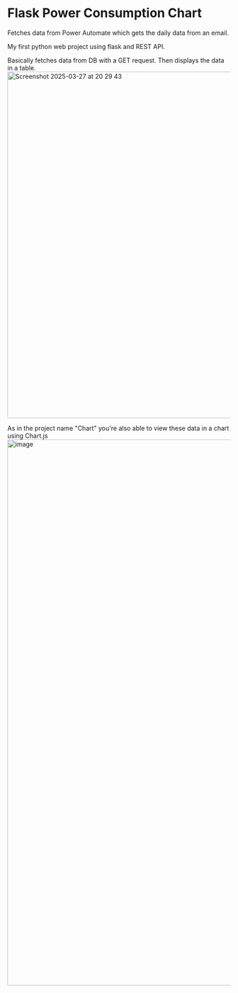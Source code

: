 # Flask Power Consumption Chart
Fetches data from Power Automate which gets the daily data from an email.

My first python web project using flask and REST API.

Basically fetches data from DB with a GET request. Then displays the data in a table.
<img width="780" alt="Screenshot 2025-03-27 at 20 29 43" src="https://github.com/user-attachments/assets/c7e188f1-3895-4598-85a7-8e31d55fa02f" />

As in the project name "Chart" you're also able to view these data in a chart using Chart.js
<img width="1229" alt="image" src="https://github.com/user-attachments/assets/94169f06-0d6a-4c42-9413-3dc7b67e855f" />
